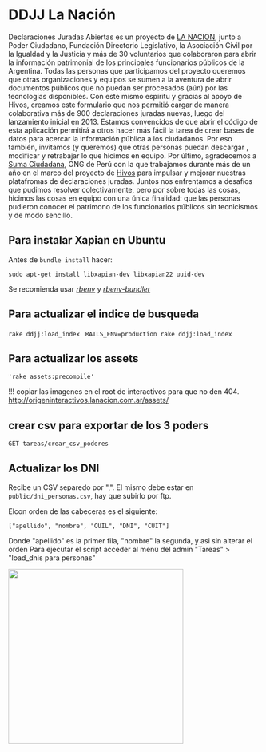 DDJJ La Nación
==============
Declaraciones Juradas Abiertas es un proyecto de [LA NACION](http://lanacion.com.ar), junto a Poder Ciudadano, Fundación Directorio Legislativo, la Asociación Civil por la Igualdad y la Justicia y más de 30 voluntarios que colaboraron para abrir la información patrimonial de los principales funcionarios públicos de la Argentina.
Todas las personas que participamos del proyecto queremos que otras organizaciones y equipos se sumen a la aventura de abrir documentos públicos que no puedan ser procesados (aún) por las tecnologías disponibles. Con este mismo espíritu y gracias al apoyo de Hivos, creamos este formulario que nos permitió cargar de manera colaborativa más de 900 declaraciones juradas nuevas, luego del lanzamiento inicial en 2013.
Estamos convencidos de que abrir el código de esta aplicación permitirá a otros hacer más fácil la tarea de crear bases de datos para acercar la información pública a los ciudadanos. Por eso también, invitamos (y queremos) que otras personas puedan descargar , modificar y retrabajar lo que hicimos en equipo.
Por último, agradecemos a [Suma Ciudadana](http://www.sumaciudadana.org/), ONG de Perú con la que trabajamos durante más de un año en el marco del proyecto de [Hivos](https://www.hivos.org/) para impulsar y mejorar nuestras platafromas de declaraciones juradas. Juntos nos enfrentamos a desafíos que pudimos resolver colectivamente, pero por sobre todas las cosas, hicimos las cosas en equipo con una única finalidad: que las personas pudieron conocer el patrimono de los funcionarios públicos sin tecnicismos y de modo sencillo.


## Para instalar Xapian en Ubuntu
  
  Antes de `bundle install` hacer:

  `sudo apt-get install libxapian-dev libxapian22 uuid-dev`

  Se recomienda usar [_rbenv_](https://github.com/sstephenson/rbenv) y [_rbenv-bundler_](https://github.com/carsomyr/rbenv-bundler)

## Para actualizar el indice de busqueda

  `rake ddjj:load_index`
  ` RAILS_ENV=production rake ddjj:load_index`


## Para actualizar los assets

	'rake assets:precompile'
  !!! copiar las imagenes en el root de interactivos para que no den 404. http://origeninteractivos.lanacion.com.ar/assets/

## crear csv para exportar de los 3 poders

  `GET tareas/crear_csv_poderes`


## Actualizar los DNI

Recibe un CSV separedo por ",". El mismo debe estar en `public/dni_personas.csv`, hay que subirlo por ftp.

Elcon orden de las cabeceras es el siguiente:

`["apellido", "nombre", "CUIL", "DNI", "CUIT"]`

Donde "apellido" es la primer fila, "nombre" la segunda, y asi sin alterar el orden
Para ejecutar el script acceder al menú del admin "Tareas" > "load_dnis para personas"


<img src="http://blogs.lanacion.com.ar/data/files/2015/08/HIVOS-2.jpg" width="350">
